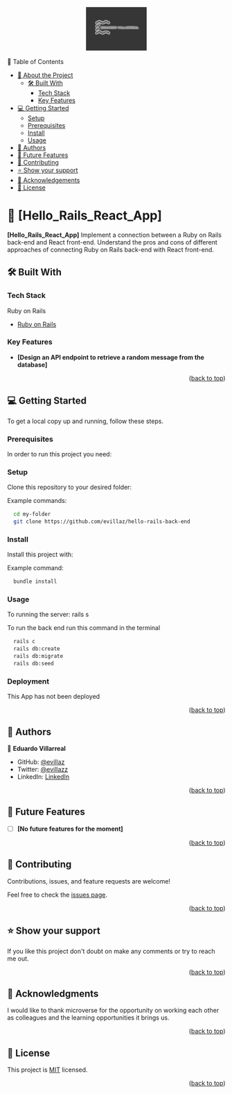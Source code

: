 <div align="center">
  <!-- You are encouraged to replace this logo with your own! Otherwise you can also remove it. -->
  <img src="logo.png" alt="logo" width="140"  height="auto" />
  <br/>

</div>

📗 Table of Contents

- [📖 About the Project](#about-project)
  - [🛠 Built With](#built-with)
    - [Tech Stack](#tech-stack)
    - [Key Features](#key-features)
- [💻 Getting Started](#getting-started)
  - [Setup](#setup)
  - [Prerequisites](#prerequisites)
  - [Install](#install)
  - [Usage](#usage)
- [👥 Authors](#authors)
- [🔭 Future Features](#future-features)
- [🤝 Contributing](#contributing)
- [⭐️ Show your support](#support)
- [🙏 Acknowledgements](#acknowledgements)
- [📝 License](#license)

<!-- PROJECT DESCRIPTION -->

# 📖 [Hello_Rails_React_App] <a name="about-project"></a>

**[Hello_Rails_React_App]** Implement a connection between a Ruby on Rails back-end and React front-end.
Understand the pros and cons of different approaches of connecting Ruby on Rails back-end with React front-end.

## 🛠 Built With <a name="built-with"></a>

### Tech Stack <a name="tech-stack"></a>

<summary>Ruby on Rails</summary>
  <ul>
    <li><a href="https://guides.rubyonrails.org">Ruby on Rails</a></li>
  </ul>
</details>

<!-- Features -->

### Key Features <a name="key-features"></a>

- **[Design an API endpoint to retrieve a random message from the database]**


<p align="right">(<a href="#readme-top">back to top</a>)</p>

<!-- GETTING STARTED -->

## 💻 Getting Started <a name="getting-started"></a>

To get a local copy up and running, follow these steps.

### Prerequisites

In order to run this project you need:

<!--
Example command:

```sh
  sudo apt install ruby-full
```
 -->

### Setup

Clone this repository to your desired folder:

Example commands:

```sh
  cd my-folder
  git clone https://github.com/evillaz/hello-rails-back-end
```

### Install

Install this project with:

Example command:


```sh
  bundle install
```

### Usage

To running the server:
  rails s

To run the back end run this command in the terminal

```sh
  rails c
  rails db:create
  rails db:migrate
  rails db:seed
```

### Deployment

This App has not been deployed

<p align="right">(<a href="#readme-top">back to top</a>)</p>

<!-- AUTHORS -->

## 👥 Authors <a name="authors"></a>

👤 **Eduardo Villarreal**

- GitHub: [@evillaz](https://github.com/evillaz)
- Twitter: [@evillazz](https://twitter.com/evillazz)
- LinkedIn: [LinkedIn](https://linkedin.com/in/eduardo-villarreal-144a8925a)

<p align="right">(<a href="#readme-top">back to top</a>)</p>

<!-- FUTURE FEATURES -->

## 🔭 Future Features <a name="future-features"></a>

- [ ] **[No future features for the moment]**

<p align="right">(<a href="#readme-top">back to top</a>)</p>

<!-- CONTRIBUTING -->

## 🤝 Contributing <a name="contributing"></a>

Contributions, issues, and feature requests are welcome!

Feel free to check the [issues page](../../issues/).

<p align="right">(<a href="#readme-top">back to top</a>)</p>

<!-- SUPPORT -->

## ⭐️ Show your support <a name="support"></a>

If you like this project  don't doubt on make any comments or try to reach me out.

<p align="right">(<a href="#readme-top">back to top</a>)</p>

<!-- ACKNOWLEDGEMENTS -->

## 🙏 Acknowledgments <a name="acknowledgements"></a>

<!-- Give credit to everyone who inspired your codebase. -->

I would like to thank microverse for the opportunity on working each other as colleagues and the learning opportunities it brings us.

<p align="right">(<a href="#readme-top">back to top</a>)</p>

<!-- FAQ (optional)

## ❓ FAQ (OPTIONAL) <a name="faq"></a>

- **Did you find hard to create this project?**

  - I tried my best and follow the guidelines to create this project. I got hard times on some of the workflow but i think i just have to keep learning everyday and give my best try every time.

- **What was your thinking process to solve the requirements?**

  - First i tried to address each one of the requirements and solve them individually to keep integrating them as i was progressing.

<p align="right">(<a href="#readme-top">back to top</a>)</p>
 -->

<!-- LICENSE -->

## 📝 License <a name="license"></a>

This project is [MIT](/LICENSE.md) licensed.

<p align="right">(<a href="#readme-top">back to top</a>)</p>
